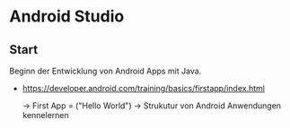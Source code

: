 # Android Studio

## Start
Beginn der Entwicklung von Android Apps mit Java.

- https://developer.android.com/training/basics/firstapp/index.html

  -> First App = ("Hello World") 
  -> Strukutur von Android Anwendungen kennelernen
  
